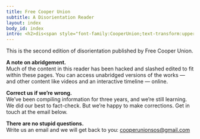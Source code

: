 ```yaml
---
title: Free Cooper Union
subtitle: A Disorientation Reader
layout: index
body_id: index
intro: <h2>dis<span style="font-family:CooperUnion;text-transform:uppercase;">Orientation</span></h2> is a counter-orientation intended to introduce the incoming class to the real story of Cooper’s dense internal politics, as well as larger student issues. This is an effort to preserve institutional memory that is all too often expunged upon graduation.
---
```

This is the second edition of disorientation published by Free Cooper Union.

**A note on abridgement.**  
Much of the content in this reader has been hacked and slashed edited to fit within these pages. You can access unabridged versions of the works — and other content like videos and an interactive timeline — online. 

**Correct us if we’re wrong.**  
We’ve been compiling information for three years, and we’re still learning. We did our best to fact-check. But we’re happy to make corrections. Get in touch at the email below.

**There are no stupid questions.**  
Write us an email and we will get back to you: cooperunionsos@gmail.com